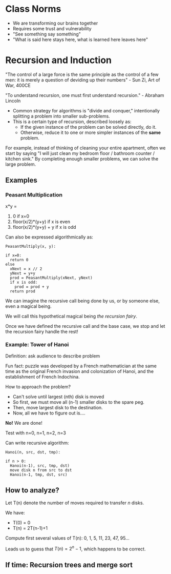 # Class Norms

- We are transforming our brains together
- Requires some trust and vulnerability
- "See something say something"
- "What is said here stays here, what is learned here leaves here"

# Recursion and Induction

"The control of a large force is the same principle as the control of a few men:
it is merely a question of deviding up their numbers" - Sun Zi, Art of War,
400CE

"To understand recursion, one must first understand recursion." - Abraham
Lincoln

- Common strategy for algorithms is "divide and conquer," intentionally
splitting a problem into smaller sub-problems.
- This is a certain type of recursion, described loosely as:
  - If the given instance of the problem can be solved directly, do it.
  - Otherwise, reduce it to one or more simpler instances of the **same** problem.

For example, instead of thinking of cleaning your entire apartment, often we
start by saying "I will just clean my bedroom floor / bathroom counter / kitchen
sink." By completing enough smaller problems, we can solve the large problem.

## Examples

### Peasant Multiplication

x*y =

1. 0 if x=0
2. floor(x/2)*(y+y) if x is even
3. floor(x/2)*(y+y) + y if x is odd

Can also be expressed algorithmically as:

```
PeasantMultiply(x, y):

if x=0:
  return 0
else
  xNext = x // 2
  yNext = y+y
  prod = PeasantMultiply(xNext, yNext)
  if x is odd:
    prod = prod + y
  return prod
```

We can imagine the recursive call being done by us, or by someone else, even a
magical being.

We will call this hypothetical magical being *the recursion fairy*.

Once we have defined the recursive call and the base case, we stop and let the
recursion fairy handle the rest!

### Example: Tower of Hanoi

Definition: ask audience to describe problem

Fun fact: puzzle was developed by a French mathematician at the same time as the
original French invasion and colonization of Hanoi, and the establishment of
French Indochina.

How to approach the problem?

- Can't solve until largest (nth) disk is moved
- So first, we must move all (n-1) smaller disks to the spare peg.
- Then, move largest disk to the destination.
- Now, all we have to figure out is....

**No!** We are done!

Test with n=0, n=1, n=2, n=3

Can write recursive algorithm:

```
Hanoi(n, src, dst, tmp):

if n > 0:
  Hanoi(n-1), src, tmp, dst)
  move disk n from src to dst
  Hanoi(n-1, tmp, dst, src)
```

## How to analyze?

Let T(n) denote the number of moves required to transfer *n* disks.

We have:

- T(0) = 0
- T(n) = 2T(n-1)+1

Compute first several values of T(n): 0, 1, 5, 11, 23, 47, 95...

Leads us to guess that $T(n) = 2^n - 1$, which happens to be correct.

## If time: Recursion trees and merge sort
